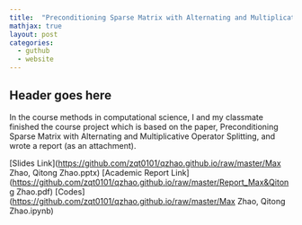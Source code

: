 ```yaml
---
title:  "Preconditioning Sparse Matrix with Alternating and Multiplicative Operator Splitting"
mathjax: true
layout: post
categories:
  - guthub
  - website
---
```


## Header goes here

In the course methods in computational science, I and my classmate finished the course project which is based on the paper, Preconditioning Sparse Matrix with Alternating and Multiplicative Operator Splitting, and wrote a report (as an attachment).


[Slides Link](https://github.com/zqt0101/qzhao.github.io/raw/master/Max Zhao, Qitong Zhao.pptx)
[Academic Report Link](https://github.com/zqt0101/qzhao.github.io/raw/master/Report_Max&Qitong Zhao.pdf)
[Codes](https://github.com/zqt0101/qzhao.github.io/raw/master/Max Zhao, Qitong Zhao.ipynb)
